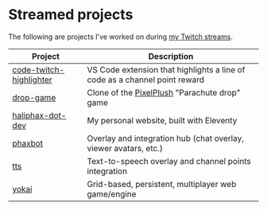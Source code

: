 # Streamed projects

The following are projects I've worked on during [my Twitch streams].

| Project | Description |
|---------|-------------|
| [code-twitch-highlighter](https://github.com/haliphax/code-twitch-highlighter/) | VS Code extension that highlights a line of code as a channel point reward |
| [drop-game](https://github.com/haliphax/drop-game/) | Clone of the [PixelPlush] "Parachute drop" game |
| [haliphax-dot-dev](https://github.com/haliphax/haliphax-dot-dev/) | My personal website, built with Eleventy |
| [phaxbot](https://github.com/haliphax/phaxbot/) | Overlay and integration hub (chat overlay, viewer avatars, etc.) |
| [tts](https://github.com/haliphax/tts/) | Text-to-speech overlay and channel points integration |
| [yokai](https://yokai.oddnetwork.org) | Grid-based, persistent, multiplayer web game/engine |


[my Twitch streams]: https://twitch.tv/haliphax
[PixelPlush]: https://pixelplush.dev
